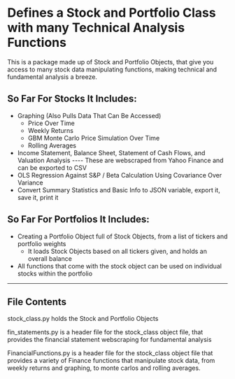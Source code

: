 # Defines a Stock and Portfolio Class with many Technical Analysis Functions

This is a package made up of Stock and Portfolio Objects, that give you access to many stock data manipulating functions, making technical and fundamental analysis a breeze.

## So Far For Stocks It Includes:
* Graphing (Also Pulls Data That Can Be Accessed)
    * Price Over Time
    * Weekly Returns
    * GBM Monte Carlo Price Simulation Over Time
    * Rolling Averages
* Income Statement, Balance Sheet, Statement of Cash Flows, and Valuation Analysis
    ----  These are webscraped from Yahoo Finance and can be exported to CSV
* OLS Regression Against S&P / Beta Calculation Using Covariance Over Variance
* Convert Summary Statistics and Basic Info to JSON variable, export it, save it, print it
  
## So Far For Portfolios It Includes:
* Creating a Portfolio Object full of Stock Objects, from a list of tickers and portfolio weights
   * It loads Stock Objects based on all tickers given, and holds an overall balance
* All functions that come with the stock object can be used on individual stocks within the portfolio

----
## File Contents

stock_class.py holds the Stock and Portfolio Objects

fin_statements.py is a header file for the stock_class object file, that provides the financial statement webscraping for fundamental analysis

FinancialFunctions.py is a header file for the stock_class object file that provides a variety of Finance functions that manipulate stock data, from weekly returns and graphing, to monte carlos and rolling averages.
